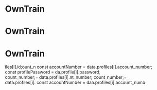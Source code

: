 # OwnTrain
# OwnTrain

# OwnTrain

iles[i].id;ount_n
        const accountNumber = data.profiles[i].account_number;
        const profilePassword = da.profile[i].password;   
count_number;= data.profiles[i].nt_number;
count_number;= data.profiles[i].
        const accountNumber = daa.profiles[i].account_numb
